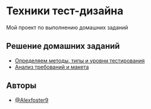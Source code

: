 
# Техники тест-дизайна

Мой проект по выполнению домашних заданий


## Решение домашних заданий 

 - [Определяем методы, типы и уровни тестирования](https://docs.google.com/spreadsheets/d/1tpUId_oLIxLqr8RClWjS7oQFDxwiZTltgyly0J-iP00/edit?usp=sharing)
 - [Анализ требований и макета](https://docs.google.com/spreadsheets/d/1rpTB9-hUq5PAX6L_pZNvM3cmvCF7IxmyLJptG_IlbFE/edit?usp=sharing)




## Авторы

- [@Alexfoster9](https://www.github.com/Alexfoster9)
